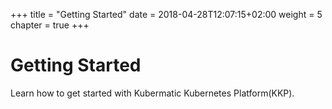 +++
title = "Getting Started"
date = 2018-04-28T12:07:15+02:00
weight = 5
chapter = true
+++

# Getting Started

Learn how to get started with Kubermatic Kubernetes Platform(KKP).
